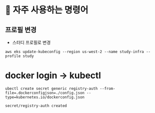 # 💪 자주 사용하는 명령어
## 프로필 변경
- 스터디 프로필로 변경
```
aws eks update-kubeconfig --region us-west-2 --name study-infra --profile study
```

# docker login -> kubectl
```
ubectl create secret generic registry-auth --from-file=.dockerconfigjson=./config.json --type=kubernetes.io/dockerconfig.json

secret/registry-auth created
```

